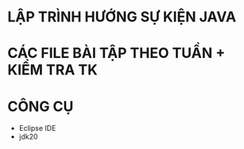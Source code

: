 # LẬP TRÌNH HƯỚNG SỰ KIỆN JAVA
# CÁC FILE BÀI TẬP THEO TUẦN + KIỂM TRA TK
# CÔNG CỤ
- Eclipse IDE
- jdk20
